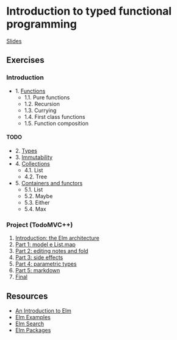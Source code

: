 # Introduction to typed functional programming

[Slides](https://www.slideshare.net/ArthurXavier7/programao-funcional-tipada-uma-introduo)

## Exercises

### Introduction
- 1\. [Functions](intro/1-functions/)
  - 1.1\. Pure functions
  - 1.2\. Recursion
  - 1.3\. Currying
  - 1.4\. First class functions
  - 1.5\. Function composition

#### TODO
- 2\. [Types](intro/2-types)
- 3\. [Immutability](intro/3-immutability)
- 4\. [Collections](intro/4-collections)
  - 4.1\. List
  - 4.2\. Tree
- 5\. [Containers and functors](intro/5-functors)
  - 5.1\. List
  - 5.2\. Maybe
  - 5.3\. Either
  - 5.4\. Max

### Project (TodoMVC++)
1. [Introduction: the Elm architecture](project/ElmArchitecture/)
1. [Part 1: model e List.map](project/Part1/)
2. [Part 2: editing notes and fold](project/Part2/)
3. [Part 3: side effects](project/Part3/)
4. [Part 4: parametric types](project/Part4/)
5. [Part 5: markdown](project/Part5/)
6. [Final](project/Final/)

## Resources

- [An Introduction to Elm](http://guide.elm-lang.org/)
- [Elm Examples](http://elm-lang.org/examples)
- [Elm Search](https://klaftertief.github.io/elm-search/)
- [Elm Packages](http://package.elm-lang.org/)
